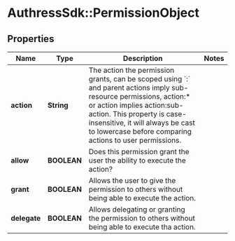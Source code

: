 # AuthressSdk::PermissionObject

## Properties
Name | Type | Description | Notes
------------ | ------------- | ------------- | -------------
**action** | **String** | The action the permission grants, can be scoped using &#x60;:&#x60; and parent actions imply sub-resource permissions, action:* or action implies action:sub-action. This property is case-insensitive, it will always be cast to lowercase before comparing actions to user permissions. | 
**allow** | **BOOLEAN** | Does this permission grant the user the ability to execute the action? | 
**grant** | **BOOLEAN** | Allows the user to give the permission to others without being able to execute the action. | 
**delegate** | **BOOLEAN** | Allows delegating or granting the permission to others without being able to execute tha action. | 

